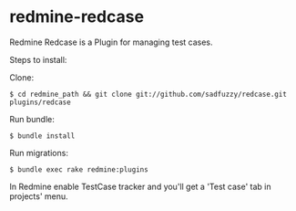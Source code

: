 redmine-redcase
===============

Redmine Redcase is a Plugin for managing test cases.

Steps to install: 


Clone:
```
$ cd redmine_path && git clone git://github.com/sadfuzzy/redcase.git plugins/redcase
```

Run bundle:
```
$ bundle install
```

Run migrations:
```
$ bundle exec rake redmine:plugins 
```

In Redmine enable TestCase tracker and you'll get a 'Test case' tab in projects' menu.
